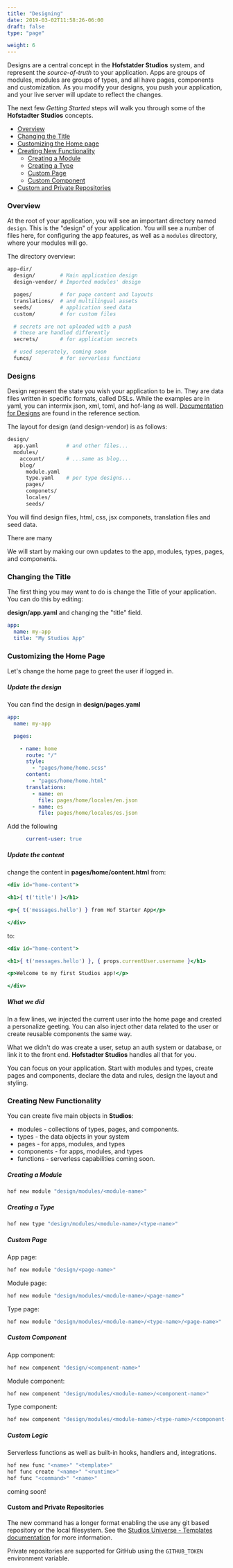 ```yaml
---
title: "Designing"
date: 2019-03-02T11:58:26-06:00
draft: false
type: "page"

weight: 6
---
```


Designs are a central concept in the __Hofstatder Studios__ system,
and represent the _source-of-truth_ to your application.
Apps are groups of modules, modules are groups of types,
and all have pages, components and customization.
As you modify your designs, you push your application,
and your live server will update to reflect the changes.

The next few _Getting Started_ steps will walk you through
some of the __Hofstadter Studios__ concepts.

- [Overview](#overview)
- [Changing the Title](#changing-the-title)
- [Customizing the Home page](#customizing-the-home-page)
- [Creating New Functionality](#creating-new-functionaliity)
  - [Creating a Module](#creating-a-module)
  - [Creating a Type](#creating-a-type)
  - [Custom Page](#custom-page)
  - [Custom Component](#custom-component)
- [Custom and Private Repositories](#custom-and-private-repositories)

### Overview

At the root of your application,
you will see an important
directory named `design`.
This is the "design" of your application.
You will see a number of files here,
for configuring the app features,
as well as a `modules` directory,
where your modules will go.

The directory overview:

```sh
app-dir/
  design/        # Main application design
  design-vendor/ # Imported modules' design

  pages/         # for page content and layouts
  translations/  # and multilingual assets
  seeds/         # application seed data
  custom/        # for custom files

  # secrets are not uploaded with a push
  # these are handled differently
  secrets/       # for application secrets

  # used seperately, coming soon
  funcs/         # for serverless functions
```


### Designs

Design represent the state you wish your application to be in.
They are data files written in specific formats, called DSLs.
While the examples are in yaml, you can intermix json, xml, toml, and hof-lang as well.
[Documentation for Designs](/reference/designs) are found in the reference section.

The layout for design (and design-vendor) is as follows:

```sh
design/
  app.yaml         # and other files...
  modules/
    account/       # ...same as blog...
    blog/
      module.yaml
      type.yaml    # per type designs...
      pages/
      componets/
      locales/
      seeds/
```

You will find design files, html, css, jsx componets, translation files and seed data.

There are many 

We will start by making our own updates to the app, modules, types, pages, and components.

### Changing the Title

The first thing you may want to do is
change the Title of your application.
You can do this by editing:

__design/app.yaml__ and changing the "title" field.

```yaml
app:
  name: my-app
  title: "My Studios App"
```

### Customizing the Home Page

Let's change the home page to
greet the user if logged in.

##### Update the design

You can find the design in __design/pages.yaml__

```yaml
app:
  name: my-app

  pages:

    - name: home
      route: "/"
      style:
        - "pages/home/home.scss"
      content:
        - "pages/home/home.html"
      translations:
        - name: en
          file: pages/home/locales/en.json
        - name: es
          file: pages/home/locales/es.json
```
Add the following
```yaml
      current-user: true
```

##### Update the content

change the content in __pages/home/content.html__ from:

```jsx
<div id="home-content">

<h1>{ t('title') }</h1>

<p>{ t('messages.hello') } from Hof Starter App</p>

</div>
```

to:

```jsx
<div id="home-content">

<h1>{ t('messages.hello') }, { props.currentUser.username }</h1>

<p>Welcome to my first Studios app!</p>

</div>
```

##### What we did

In a few lines,
we injected the current user into
the home page and created a personalize geeting.
You can also inject other data related to the user
or create reusable components the same way.

What we didn't do was create a user,
setup an auth system or database,
or link it to the front end.
__Hofstadter Studios__ handles all that for you.

You can focus on your application.
Start with modules and types,
create pages and components,
declare the data and rules,
design the layout and styling.


### Creating New Functionality

You can create five main objects in __Studios__:

- modules - collections of types, pages, and components.
- types - the data objects in your system
- pages - for apps, modules, and types
- components - for apps, modules, and types
- functions - serverless capabilities coming soon.

##### Creating a Module

```sh
hof new module "design/modules/<module-name>"
```

##### Creating a Type

```sh
hof new type "design/modules/<module-name>/<type-name>"
```

##### Custom Page

App page:

```sh
hof new module "design/<page-name>"
```

Module page:

```sh
hof new module "design/modules/<module-name>/<page-name>"
```

Type page:

```sh
hof new module "design/modules/<module-name>/<type-name>/<page-name>"
```

##### Custom Component

App component:

```sh
hof new component "design/<component-name>"
```

Module component:

```sh
hof new component "design/modules/<module-name>/<component-name>"
```

Type component:

```sh
hof new component "design/modules/<module-name>/<type-name>/<component-name>"
```

##### Custom Logic

Serverless functions as well as built-in hooks, handlers and, integrations.

```sh
hof new func "<name>" "<template>"
hof func create "<name>" "<runtime>"
hof func "<command>" "<name>"
```

coming soon!


#### Custom and Private Repositories

The new command has a longer format enabling the use
any git based repository or the local filesystem.
See the [Studios Universe - Templates documentation](/universe/templates) for more information.

Private repositories are supported for GitHub using
the `GITHUB_TOKEN` environment variable.



